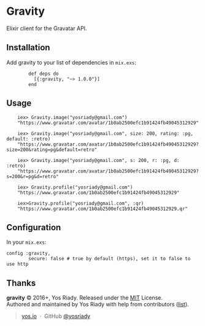 # Gravity

Elixir client for the Gravatar API.

## Installation

Add gravity to your list of dependencies in `mix.exs`:

```
        def deps do
          [{:gravity, "~> 1.0.0"}]
        end
```

## Usage

```
    iex> Gravity.image("yosriady@gmail.com")
    "https://www.gravatar.com/avatar/1b0ab2500efc1b91424fb49045312929"

    iex> Gravity.image("yosriady@gmail.com", size: 200, rating: :pg, default: :retro)
    "https://www.gravatar.com/avatar/1b0ab2500efc1b91424fb49045312929?size=200&rating=pg&default=retro"

    iex> Gravity.image("yosriady@gmail.com", s: 200, r: :pg, d: :retro)
    "https://www.gravatar.com/avatar/1b0ab2500efc1b91424fb49045312929?s=200&r=pg&d=retro"

    iex> Gravity.profile("yosriady@gmail.com")
    "https://www.gravatar.com/1b0ab2500efc1b91424fb49045312929"

    iex>Gravity.profile("yosriady@gmail.com", :qr)
    "https://www.gravatar.com/1b0ab2500efc1b91424fb49045312929.qr"
```

## Configuration

In your `mix.exs`:

```
config :gravity,
        secure: false # true by default (https), set it to false to use http

```

## Thanks

**gravity** © 2016+, Yos Riady. Released under the [MIT] License.<br>
Authored and maintained by Yos Riady with help from contributors ([list][contributors]).

> [yos.io](http://yos.io) &nbsp;&middot;&nbsp;
> GitHub [@yosriady](https://github.com/yosriady)

[MIT]: http://mit-license.org/
[contributors]: http://github.com/yosriady/gravity/contributors
